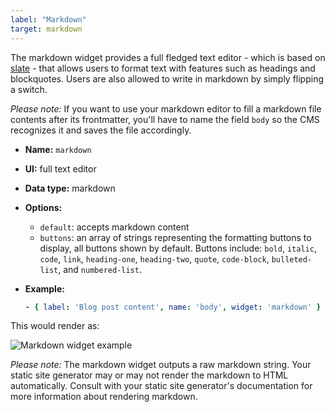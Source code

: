 ```yaml
---
label: "Markdown"
target: markdown
---
```


The markdown widget provides a full fledged text editor - which is based on [slate](https://github.com/ianstormtaylor/slate) - that allows users to format text with features such as headings and blockquotes. Users are also allowed to write in markdown by simply flipping a switch.

_Please note:_ If you want to use your markdown editor to fill a markdown file contents after its frontmatter, you'll have to name the field `body` so the CMS recognizes it and saves the file accordingly.

- **Name:** `markdown`
- **UI:** full text editor
- **Data type:** markdown
- **Options:**
  - `default`: accepts markdown content
  - `buttons`: an array of strings representing the formatting buttons to display, all buttons shown by default. Buttons include: `bold`, `italic`, `code`, `link`, `heading-one`, `heading-two`, `quote`, `code-block`, `bulleted-list`, and `numbered-list`.
- **Example:**

  ```yaml
  - { label: 'Blog post content', name: 'body', widget: 'markdown' }
  ```

This would render as:

![Markdown widget example](/img/widgets-markdown.png)

_Please note:_ The markdown widget outputs a raw markdown string. Your static site generator may or may not render the markdown to HTML automatically. Consult with your static site generator's documentation for more information about rendering markdown.
